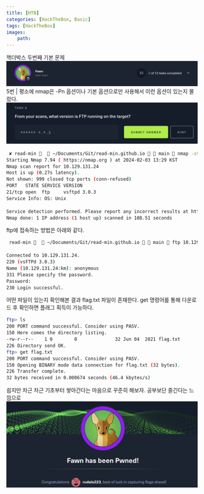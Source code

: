 ```yaml
---
title: [HTB] 
categories: [HackTheBox, Basic]
tags: [HackTheBox]
images:
    path: 
---
```

핵더박스 두번째 기본 문제
![](../assets/image_post/20240203132223.png)
5번 | 평소에 nmap은 -Pn 옵션이나 기본 옵션으로만 사용해서 이런 옵션이 있는지 몰랐다.
![](../assets/image_post/20240203132929.png)
``` bash
 ✘ read-min 🍻   ~/Documents/Git/read-min.github.io   main  nmap -sV 10.129.131.24
Starting Nmap 7.94 ( https://nmap.org ) at 2024-02-03 13:29 KST
Nmap scan report for 10.129.131.24
Host is up (0.27s latency).
Not shown: 999 closed tcp ports (conn-refused)
PORT   STATE SERVICE VERSION
21/tcp open  ftp     vsftpd 3.0.3
Service Info: OS: Unix

Service detection performed. Please report any incorrect results at https://nmap.org/submit/ .
Nmap done: 1 IP address (1 host up) scanned in 108.51 seconds
```

ftp에 접속하는 방법은 아래와 같다.
``` bash
 read-min 🍻   ~/Documents/Git/read-min.github.io   main  ftp 10.129.131.24

Connected to 10.129.131.24.
220 (vsFTPd 3.0.3)
Name (10.129.131.24:km): anonymous
331 Please specify the password.
Password:
230 Login successful.
```
어떤 파일이 있는지 확인해본 결과 flag.txt 파일이 존재한다. get 명령어를 통해 다운로드 후 확인하면 플래그 획득이 가능하다.
``` bash
ftp> ls
200 PORT command successful. Consider using PASV.
150 Here comes the directory listing.
-rw-r--r--    1 0        0              32 Jun 04  2021 flag.txt
226 Directory send OK.
ftp> get flag.txt
200 PORT command successful. Consider using PASV.
150 Opening BINARY mode data connection for flag.txt (32 bytes).
226 Transfer complete.
32 bytes received in 0.000674 seconds (46.4 kbytes/s)
```
쉽지만 차근 차근 기초부터 쌓아간다는 마음으로 꾸준히 해보자. 공부보단 즐긴다는 느낌으로
![](../assets/image_post/20240203134342.png)